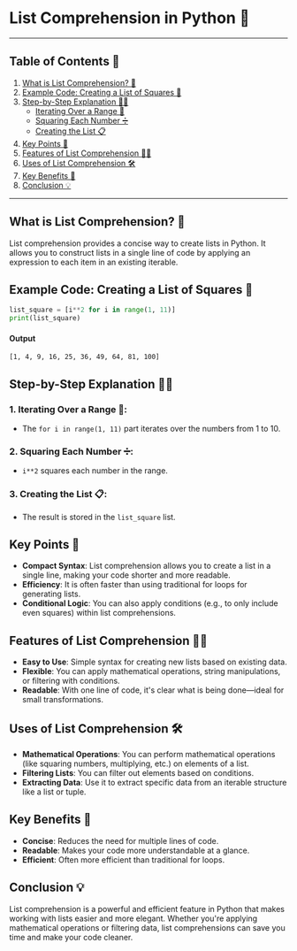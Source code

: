 # List Comprehension in Python 📝
---

## Table of Contents 📑
1. [What is List Comprehension? 🤔](#whatislistcomprehension)
2. [Example Code: Creating a List of Squares 🔢](#example-code-creating-a-list-of-squares)
3. [Step-by-Step Explanation 🚶‍♂️](#step-by-step-explanation)
   - [Iterating Over a Range 🔄](#iterating-over-a-range)
   - [Squaring Each Number ➗](#squaring-each-number)
   - [Creating the List 📋](#creating-the-list)
4. [Key Points 📝](#key-points)
5. [Features of List Comprehension 🧑‍💻](#features-of-list-comprehension)
6. [Uses of List Comprehension 🛠️](#uses-of-list-comprehension)
7. [Key Benefits 🌟](#key-benefits)
8. [Conclusion 💡](#conclusion)

---
## What is List Comprehension? 🤔
List comprehension provides a concise way to create lists in Python. It allows you to construct lists in a single line of code by applying an expression to each item in an existing iterable.

## Example Code: Creating a List of Squares 🔢
```python
list_square = [i**2 for i in range(1, 11)]
print(list_square)
```
#### Output
`[1, 4, 9, 16, 25, 36, 49, 64, 81, 100]`

## Step-by-Step Explanation 🚶‍♂️

### 1. Iterating Over a Range 🔄:
- The `for i in range(1, 11)` part iterates over the numbers from 1 to 10.

### 2. Squaring Each Number ➗:
- `i**2` squares each number in the range.

### 3. Creating the List 📋:
- The result is stored in the `list_square` list.

## Key Points 📝

- **Compact Syntax**: List comprehension allows you to create a list in a single line, making your code shorter and more readable.
- **Efficiency**: It is often faster than using traditional for loops for generating lists.
- **Conditional Logic**: You can also apply conditions (e.g., to only include even squares) within list comprehensions.

## Features of List Comprehension 🧑‍💻

- **Easy to Use**: Simple syntax for creating new lists based on existing data.
- **Flexible**: You can apply mathematical operations, string manipulations, or filtering with conditions.
- **Readable**: With one line of code, it's clear what is being done—ideal for small transformations.

## Uses of List Comprehension 🛠️

- **Mathematical Operations**: You can perform mathematical operations (like squaring numbers, multiplying, etc.) on elements of a list.
- **Filtering Lists**: You can filter out elements based on conditions.
- **Extracting Data**: Use it to extract specific data from an iterable structure like a list or tuple.

## Key Benefits 🌟

- **Concise**: Reduces the need for multiple lines of code.
- **Readable**: Makes your code more understandable at a glance.
- **Efficient**: Often more efficient than traditional for loops.

## Conclusion 💡

List comprehension is a powerful and efficient feature in Python that makes working with lists easier and more elegant. Whether you're applying mathematical operations or filtering data, list comprehensions can save you time and make your code cleaner.
